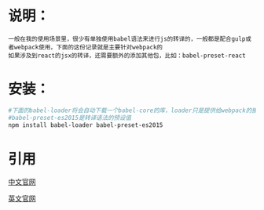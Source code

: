 # 说明：
    一般在我的使用场景里，很少有单独使用babel语法来进行js的转译的，一般都是配合gulp或者webpack使用，下面的这份记录就是主要针对webpack的
    如果涉及到react的jsx的转译，还需要额外的添加其他包，比如：babel-preset-react

# 安装：
```bash
#下面的babel-loader将会自动下载一个babel-core的库，loader只是提供给webpack的接口，
#babel-preset-es2015是转译语法的预设值
npm install babel-loader babel-preset-es2015
```

# 引用
[中文官网](https://www.babeljs.cn/docs/configuration)

[英文官网](https://babeljs.io/docs/en/)
